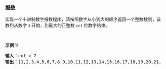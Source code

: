 ### [报数](https://leetcode-cn.com/problems/da-yin-cong-1dao-zui-da-de-nwei-shu-lcof)

<p>实现一个十进制数字报数程序，请按照数字从小到大的顺序返回一个整数数列，该数列从数字 <code>1</code> 开始，到最大的正整数 <code>cnt</code> 位数字结束。</p>

<p>&nbsp;</p>

<p><strong>示例 1:</strong></p>

<pre>
<strong>输入：</strong>cnt = 2
<strong>输出：</strong>[1,2,3,4,5,6,7,8,9,10,11,12,13,14,15,16,17,18,19,20,21,22,23,24,25,26,27,28,29,30,31,32,33,34,35,36,37,38,39,40,41,42,43,44,45,46,47,48,49,50,51,52,53,54,55,56,57,58,59,60,61,62,63,64,65,66,67,68,69,70,71,72,73,74,75,76,77,78,79,80,81,82,83,84,85,86,87,88,89,90,91,92,93,94,95,96,97,98,99]</pre>
